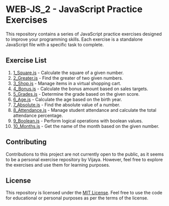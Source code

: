 # WEB-JS_2 - JavaScript Practice Exercises

This repository contains a series of JavaScript practice exercises designed to improve your programming skills. Each exercise is a standalone JavaScript file with a specific task to complete.

## Exercise List

1. [1_Square.js](1_Square.js) - Calculate the square of a given number.
2. [2_Greater.js](2_Greater.js) - Find the greater of two given numbers.
3. [3_Shop.js](3_Shop.js) - Manage items in a virtual shopping cart.
4. [4_Bonus.js](4_Bonus.js) - Calculate the bonus amount based on sales targets.
5. [5_Grades.js](5_Grades.js) - Determine the grade based on the given score.
6. [6_Age.js](6_Age.js) - Calculate the age based on the birth year.
7. [7_Absolute.js](7_Absolute.js) - Find the absolute value of a number.
8. [8_Attendance.js](8_Attendance.js) - Manage student attendance and calculate the total attendance percentage.
9. [9_Boolean.js](9_Boolean.js) - Perform logical operations with boolean values.
10. [10_Months.js](10_Months.js) - Get the name of the month based on the given number.


## Contributing

Contributions to this project are not currently open to the public, as it seems to be a personal exercise repository by Vijaya. However, feel free to explore the exercises and use them for learning purposes.

## License

This repository is licensed under the [MIT License](LICENSE). Feel free to use the code for educational or personal purposes as per the terms of the license.

